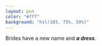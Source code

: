```yaml
---
layout: pun
color: "#fff"
background: "hsl(103, 75%, 50%)"
---
```

Brides have a new name and ***a dress***.